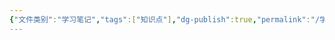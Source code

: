 ```yaml
---
{"文件类别":"学习笔记","tags":["知识点"],"dg-publish":true,"permalink":"/学习笔记/知识点/附期限法律行为/","dgPassFrontmatter":true}
---
```


